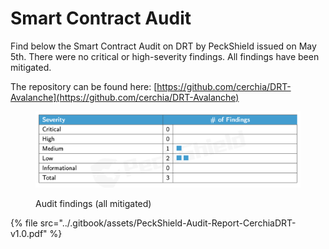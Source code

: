 # Smart Contract Audit

Find below the Smart Contract Audit on DRT by PeckShield issued on May 5th. There were no critical or high-severity findings. All findings have been mitigated.

The repository can be found here: [https://github.com/cerchia/DRT-Avalanche](https://github.com/cerchia/DRT-Avalanche)

<figure><img src="../.gitbook/assets/image.png" alt=""><figcaption><p>Audit findings (all mitigated)</p></figcaption></figure>

{% file src="../.gitbook/assets/PeckShield-Audit-Report-CerchiaDRT-v1.0.pdf" %}
